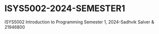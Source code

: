 # ISYS5002-2024-SEMESTER1
ISYS5002 Introduction to Programming Semester 1, 2024-Sadhvik Salver &amp; 21946800
